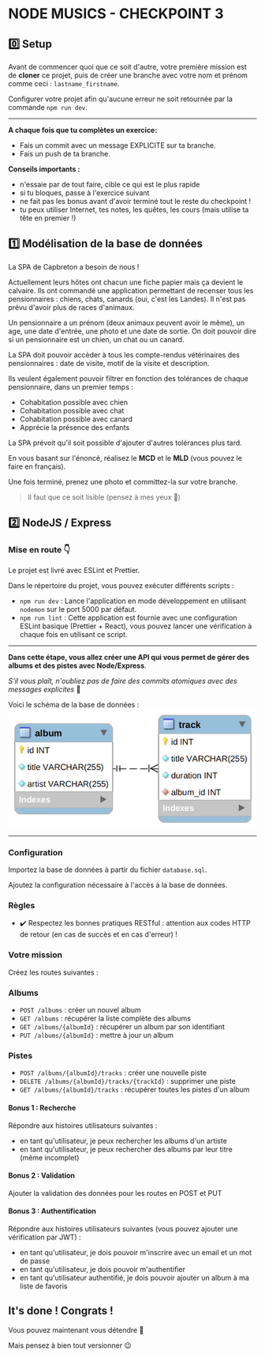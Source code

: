 # NODE MUSICS - CHECKPOINT 3

## :zero: Setup

Avant de commencer quoi que ce soit d'autre, votre première mission est de **cloner** ce projet, puis de créer une branche avec votre nom et prénom comme ceci : `lastname_firstname`.

Configurer votre projet afin qu'aucune erreur ne soit retournée par la commande `npm run dev`.

---

**A chaque fois que tu complètes un exercice:**

- Fais un commit avec un message EXPLICITE sur ta branche.
- Fais un push de ta branche.

**Conseils importants :**

- n'essaie par de tout faire, cible ce qui est le plus rapide
- si tu bloques, passe à l'exercice suivant
- ne fait pas les bonus avant d'avoir terminé tout le reste du checkpoint !
- tu peux utiliser Internet, tes notes, les quêtes, les cours (mais utilise ta tête en premier !)

## :one: Modélisation de la base de données

La SPA de Capbreton a besoin de nous !

Actuellement leurs hôtes ont chacun une fiche papier mais ça devient le calvaire. Ils ont commandé une application permettant de recenser tous les pensionnaires : chiens, chats, canards (oui, c'est les Landes). Il n'est pas prévu d'avoir plus de races d'animaux.

Un pensionnaire a un prénom (deux animaux peuvent avoir le même), un age, une date d'entrée, une photo et une date de sortie. On doit pouvoir dire si un pensionnaire est un chien, un chat ou un canard.

La SPA doit pouvoir accèder à tous les compte-rendus vétérinaires des pensionnaires : date de visite, motif de la visite et description.

Ils veulent également pouvoir filtrer en fonction des tolérances de chaque pensionnaire, dans un premier temps :
​

- Cohabitation possible avec chien
- Cohabitation possible avec chat
- Cohabitation possible avec canard
- Apprécie la présence des enfants

La SPA prévoit qu'il soit possible d'ajouter d'autres tolérances plus tard.

En vous basant sur l'énoncé, réalisez le **MCD** et le **MLD** (vous pouvez le faire en français).

Une fois terminé, prenez une photo et committez-la sur votre branche.

> Il faut que ce soit lisible (pensez à mes yeux :eyes:)

## :two: NodeJS / Express

### Mise en route :point_down:

Le projet est livré avec ESLint et Prettier.

Dans le répertoire du projet, vous pouvez exécuter différents scripts :

- `npm run dev` : Lance l'application en mode développement en utilisant `nodemon` sur le port 5000 par défaut.
- `npm run lint` : Cette application est fournie avec une configuration ESLint basique (Prettier + React), vous pouvez lancer une vérification à chaque fois en utilisant ce script.

---

**Dans cette étape, vous allez créer une API qui vous permet de gérer des albums et des pistes avec Node/Express**.

_S'il vous plaît, n'oubliez pas de faire des commits atomiques avec des messages explicites_ :pray:

Voici le schéma de la base de données :
![UML](./database.png)

---

### Configuration

Importez la base de données à partir du fichier `database.sql`.

Ajoutez la configuration nécessaire à l'accès à la base de données.

### Règles

- :heavy_check_mark: Respectez les bonnes pratiques RESTful : attention aux codes HTTP de retour (en cas de succès et en cas d'erreur) !

### Votre mission

Créez les routes suivantes :

### Albums

- `POST /albums` : créer un nouvel album
- `GET /albums` : récupérer la liste complète des albums
- `GET /albums/{albumId}` : récupérer un album par son identifiant
- `PUT /albums/{albumId}` : mettre à jour un album

### Pistes

- `POST /albums/{albumId}/tracks` : créer une nouvelle piste
- `DELETE /albums/{albumId}/tracks/{trackId}` : supprimer une piste
- `GET /albums/{albumId}/tracks` : récupérer toutes les pistes d'un album

#### Bonus 1 : Recherche

Répondre aux histoires utilisateurs suivantes :

- en tant qu'utilisateur, je peux rechercher les albums d'un artiste
- en tant qu'utilisateur, je peux rechercher des albums par leur titre (même incomplet)

#### Bonus 2 : Validation

Ajouter la validation des données pour les routes en POST et PUT

#### Bonus 3 : Authentification

Répondre aux histoires utilisateurs suivantes (vous pouvez ajouter une vérification par JWT) :

- en tant qu'utilisateur, je dois pouvoir m'inscrire avec un email et un mot de passe
- en tant qu'utilisateur, je dois pouvoir m'authentifier
- en tant qu'utilisateur authentifié, je dois pouvoir ajouter un album à ma liste de favoris

## It's done ! Congrats !

Vous pouvez maintenant vous détendre :beers:

Mais pensez à bien tout versionner :wink:

